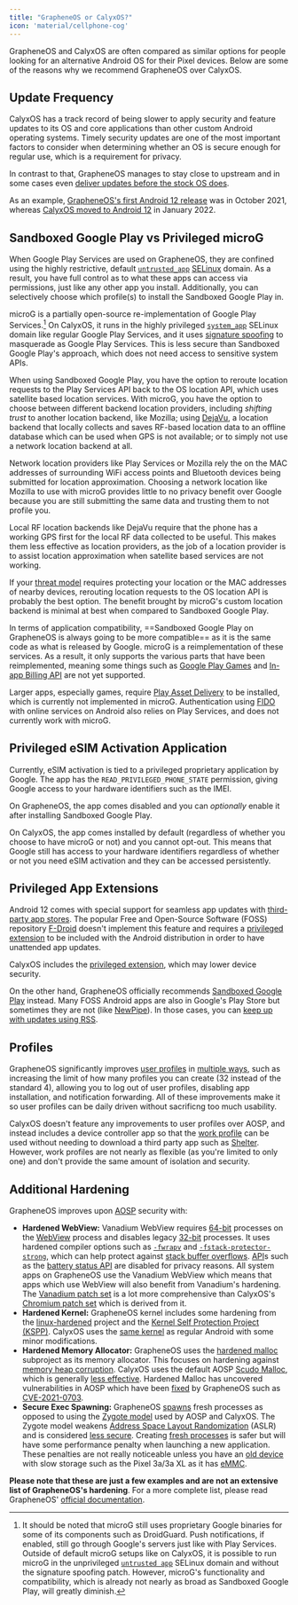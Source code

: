 ```yaml
---
title: "GrapheneOS or CalyxOS?"
icon: 'material/cellphone-cog'
---
```


GrapheneOS and CalyxOS are often compared as similar options for people looking for an alternative Android OS for their Pixel devices. Below are some of the reasons why we recommend GrapheneOS over CalyxOS.

## Update Frequency

CalyxOS has a track record of being slower to apply security and feature updates to its OS and core applications than other custom Android operating systems. Timely security updates are one of the most important factors to consider when determining whether an OS is secure enough for regular use, which is a requirement for privacy.

In contrast to that, GrapheneOS manages to stay close to upstream and in some cases even [deliver updates before the stock OS does](https://grapheneos.org/features#more-complete-patching).

As an example, [GrapheneOS's first Android 12 release](https://grapheneos.org/releases#2021102020) was in October 2021, whereas [CalyxOS moved to Android 12](https://calyxos.org/news/2022/01/19/android-12-changelog/) in January 2022.

## Sandboxed Google Play vs Privileged microG

When Google Play Services are used on GrapheneOS, they are confined using the highly restrictive, default [`untrusted_app`](https://source.android.com/security/selinux/concepts) [SELinux](https://en.wikipedia.org/wiki/Security-Enhanced_Linux) domain. As a result, you have full control as to what these apps can access via permissions, just like any other app you install. Additionally, you can selectively choose which profile(s) to install the Sandboxed Google Play in.

microG is a partially open-source re-implementation of Google Play Services.[^1] On CalyxOS, it runs in the highly privileged [`system_app`](https://source.android.com/security/selinux/concepts) SELinux domain like regular Google Play Services, and it uses [signature spoofing](https://github.com/microg/GmsCore/wiki/Signature-Spoofing) to masquerade as Google Play Services. This is less secure than Sandboxed Google Play's approach, which does not need access to sensitive system APIs.

When using Sandboxed Google Play, you have the option to reroute location requests to the Play Services API back to the OS location API, which uses satellite based location services. With microG, you have the option to choose between different backend location providers, including *shifting trust* to another location backend, like Mozilla; using [DejaVu](https://github.com/n76/DejaVu), a location backend that locally collects and saves RF-based location data to an offline database which can be used when GPS is not available; or to simply not use a network location backend at all.

Network location providers like Play Services or Mozilla rely the on the MAC addresses of surrounding WiFi access points and Bluetooth devices being submitted for location approximation. Choosing a network location like Mozilla to use with microG provides little to no privacy benefit over Google because you are still submitting the same data and trusting them to not profile you.

Local RF location backends like DejaVu require that the phone has a working GPS first for the local RF data collected to be useful. This makes them less effective as location providers, as the job of a location provider is to assist location approximation when satellite based services are not working.

If your [threat model](threat-modeling.md) requires protecting your location or the MAC addresses of nearby devices, rerouting location requests to the OS location API is probably the best option. The benefit brought by microG's custom location backend is minimal at best when compared to Sandboxed Google Play.

In terms of application compatibility, ==Sandboxed Google Play on GrapheneOS is always going to be more compatible== as it is the same code as what is released by Google. microG is a reimplementation of these services. As a result, it only supports the various parts that have been reimplemented, meaning some things such as [Google Play Games](https://play.google.com/googleplaygames) and [In-app Billing API](https://android-doc.github.io/google/play/billing/api.html) are not yet supported.

Larger apps, especially games, require [Play Asset Delivery](https://android-developers.googleblog.com/2020/06/introducing-google-play-asset-delivery.html) to be installed, which is currently not implemented in microG. Authentication using [FIDO](../basics/multi-factor-authentication.md#fido-fast-identity-online) with online services on Android also relies on Play Services, and does not currently work with microG.

[^1]: It should be noted that microG still uses proprietary Google binaries for some of its components such as DroidGuard. Push notifications, if enabled, still go through Google's servers just like with Play Services. Outside of default microG setups like on CalyxOS, it is possible to run microG in the unprivileged [`untrusted app`](https://source.android.com/security/selinux/concepts) SELinux domain and without the signature spoofing patch. However, microG's functionality and compatibility, which is already not nearly as broad as Sandboxed Google Play, will greatly diminish.

## Privileged eSIM Activation Application

Currently, eSIM activation is tied to a privileged proprietary application by Google. The app has the `READ_PRIVILEGED_PHONE_STATE` permission, giving Google access to your hardware identifiers such as the IMEI.

On GrapheneOS, the app comes disabled and you can *optionally* enable it after installing Sandboxed Google Play.

On CalyxOS, the app comes installed by default (regardless of whether you choose to have microG or not) and you cannot opt-out. This means that Google still has access to your hardware identifiers regardless of whether or not you need eSIM activation and they can be accessed persistently.

## Privileged App Extensions

Android 12 comes with special support for seamless app updates with [third-party app stores](https://android-developers.googleblog.com/2020/09/listening-to-developer-feedback-to.html). The popular Free and Open-Source Software (FOSS) repository [F-Droid](https://f-droid.org) doesn't implement this feature and requires a [privileged extension](https://f-droid.org/en/packages/org.fdroid.fdroid.privileged) to be included with the Android distribution in order to have unattended app updates.

CalyxOS includes the [privileged extension](https://f-droid.org/en/packages/org.fdroid.fdroid.privileged), which may lower device security.

On the other hand, GrapheneOS officially recommends [Sandboxed Google Play](https://grapheneos.org/usage#sandboxed-google-play) instead. Many FOSS Android apps are also in Google's Play Store but sometimes they are not (like [NewPipe](../video-streaming.md#newpipe)). In those cases, you can [keep up with updates using RSS](../android.md#manually-with-rss-notifications).

## Profiles

GrapheneOS significantly improves [user profiles](overview.md#user-profiles) in [multiple ways](https://grapheneos.org/features#improved-user-profiles), such as increasing the limit of how many profiles you can create (32 instead of the standard 4), allowing you to log out of user profiles, disabling app installation, and notification forwarding. All of these improvements make it so user profiles can be daily driven without sacrificng too much usability.

CalyxOS doesn't feature any improvements to user profiles over AOSP, and instead includes a device controller app so that the [work profile](overview.md#work-profile) can be used without needing to download a third party app such as [Shelter](../android.md#shelter). However, work profiles are not nearly as flexible (as you're limited to only one) and don't provide the same amount of isolation and security.

## Additional Hardening

GrapheneOS improves upon [AOSP](https://source.android.com/) security with:

- **Hardened WebView:** Vanadium WebView requires [64-bit](https://en.wikipedia.org/wiki/64-bit_computing) processes on the [WebView](https://developer.android.com/reference/android/webkit/WebView) process and disables legacy [32-bit](https://en.wikipedia.org/wiki/32-bit_computing) processes. It uses hardened compiler options such as [`-fwrapv`](https://gcc.gnu.org/onlinedocs/gcc/Code-Gen-Options.html) and [`-fstack-protector-strong`](https://gcc.gnu.org/onlinedocs/gcc-4.9.3/gcc/Optimize-Options.html), which can help protect against [stack buffer overflows](https://en.wikipedia.org/wiki/Stack_buffer_overflow). [API](https://en.wikipedia.org/wiki/API)s such as the [battery status API](https://chromestatus.com/feature/4537134732017664) are disabled for privacy reasons. All system apps on GrapheneOS use the Vanadium WebView which means that apps which use WebView will also benefit from Vanadium's hardening. The [Vanadium patch set](https://github.com/GrapheneOS/Vanadium) is a lot more comprehensive than CalyxOS's [Chromium patch set](https://gitlab.com/CalyxOS/chromium-patches) which is derived from it.
- **Hardened Kernel:** GrapheneOS kernel includes some hardening from the [linux-hardened](https://github.com/GrapheneOS/linux-hardened) project and the [Kernel Self Protection Project (KSPP)](https://kernsec.org/wiki/index.php/Kernel_Self_Protection_Project). CalyxOS uses the [same kernel](https://calyxos.org/docs/development/build/kernel/) as regular Android with some minor modifications.
- **Hardened Memory Allocator:** GrapheneOS uses the [hardened malloc](https://github.com/GrapheneOS/hardened_malloc) subproject as its memory allocator. This focuses on hardening against [memory heap corruption](https://en.wikipedia.org/wiki/Memory_corruption). CalyxOS uses the default AOSP [Scudo Malloc](https://source.android.com/devices/tech/debug/scudo), which is generally [less effective](https://twitter.com/danielmicay/status/1033671709197398016). Hardened Malloc has uncovered vulnerabilities in AOSP which have been [fixed](https://github.com/GrapheneOS/platform_system_core/commit/be11b59725aa6118b0e1f0712572e835c3d50746) by GrapheneOS such as [CVE-2021-0703](https://nvd.nist.gov/vuln/detail/CVE-2021-0703).
- **Secure Exec Spawning:** GrapheneOS [spawns](https://en.wikipedia.org/wiki/Spawn_(computing)) fresh processes as opposed to using the [Zygote model](https://ayusch.com/android-internals-the-android-os-boot-process) used by AOSP and CalyxOS. The Zygote model weakens [Address Space Layout Randomization](https://en.wikipedia.org/wiki/Address_space_layout_randomization) (ASLR) and is considered [less secure](https://wenke.gtisc.gatech.edu/papers/morula.pdf). Creating [fresh processes](https://grapheneos.org/usage#exec-spawning) is safer but will have some performance penalty when launching a new application. These penalties are not really noticeable unless you have an [old device](https://support.google.com/nexus/answer/4457705) with slow storage such as the Pixel 3a/3a XL as it has [eMMC](https://en.wikipedia.org/wiki/MultiMediaCard#eMMC).

**Please note that these are just a few examples and are not an extensive list of GrapheneOS's hardening**. For a more complete list, please read GrapheneOS' [official documentation](https://grapheneos.org/features).
